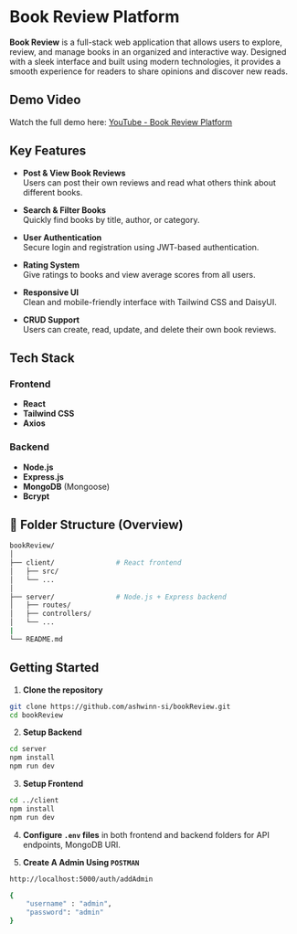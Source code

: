 
# Book Review Platform

**Book Review** is a full-stack web application that allows users to explore, review, and manage books in an organized and interactive way. Designed with a sleek interface and built using modern technologies, it provides a smooth experience for readers to share opinions and discover new reads.

## Demo Video

Watch the full demo here: [YouTube - Book Review Platform](https://www.youtube.com/watch?v=brM0JnzIRl0)


## Key Features

- **Post & View Book Reviews**  
  Users can post their own reviews and read what others think about different books.

- **Search & Filter Books**  
  Quickly find books by title, author, or category.

- **User Authentication**  
  Secure login and registration using JWT-based authentication.

- **Rating System**  
  Give ratings to books and view average scores from all users.

- **Responsive UI**  
  Clean and mobile-friendly interface with Tailwind CSS and DaisyUI.

- **CRUD Support**  
  Users can create, read, update, and delete their own book reviews.


## Tech Stack

### Frontend
- **React**
- **Tailwind CSS**
- **Axios**

### Backend
- **Node.js**
- **Express.js**
- **MongoDB** (Mongoose)
- **Bcrypt**

## 📂 Folder Structure (Overview)

```bash
bookReview/
│
├── client/               # React frontend
│   ├── src/
│   └── ...
│
├── server/               # Node.js + Express backend
│   ├── routes/
│   ├── controllers/
│   └── ...
|
└── README.md
```

## Getting Started

1. **Clone the repository**

```bash
git clone https://github.com/ashwinn-si/bookReview.git
cd bookReview
```

2. **Setup Backend**
```bash
cd server
npm install
npm run dev
```

3. **Setup Frontend**
```bash
cd ../client
npm install
npm run dev
```

4. **Configure `.env` files** in both frontend and backend folders for API endpoints, MongoDB URI.

5. **Create A Admin Using  `POSTMAN`**
```bash
http://localhost:5000/auth/addAdmin

{
    "username" : "admin",
    "password": "admin"
}
```
